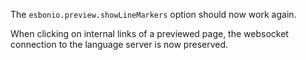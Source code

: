 The `esbonio.preview.showLineMarkers` option should now work again.

When clicking on internal links of a previewed page, the websocket connection to the language server is now preserved.
